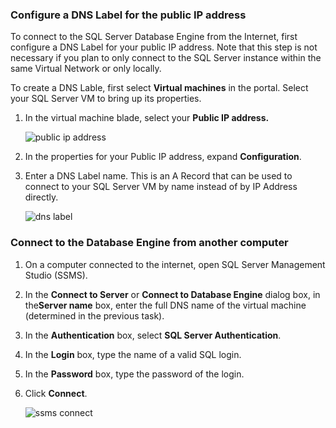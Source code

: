 <!-- not suitable for Mooncake -->

### Configure a DNS Label for the public IP address

To connect to the SQL Server Database Engine from the Internet, first configure a DNS Label for your public IP address. Note that this step is not necessary if you plan to only connect to the SQL Server instance within the same Virtual Network or only locally.

To create a DNS Lable, first select **Virtual machines** in the portal. Select your SQL Server VM to bring up its properties.

1. In the virtual machine blade, select your **Public IP address.**

	![public ip address](./media/virtual-machines-sql-server-connection-steps/rm-public-ip-address.png)

2. In the properties for your Public IP address, expand **Configuration**.

3. Enter a DNS Label name. This is an A Record that can be used to connect to your SQL Server VM by name instead of by IP Address directly.

	![dns label](./media/virtual-machines-sql-server-connection-steps/rm-dns-label.png)

### Connect to the Database Engine from another computer
 
1. On a computer connected to the internet, open SQL Server Management Studio (SSMS).

2. In the **Connect to Server** or **Connect to Database Engine** dialog box, in the**Server name** box, enter the full DNS name of the virtual machine (determined in the previous task).

3. In the **Authentication** box, select **SQL Server Authentication**.

5. In the **Login** box, type the name of a valid SQL login.

6. In the **Password** box, type the password of the login.

7. Click **Connect**.

	![ssms connect](./media/virtual-machines-sql-server-connection-steps/rm-ssms-connect.png)
